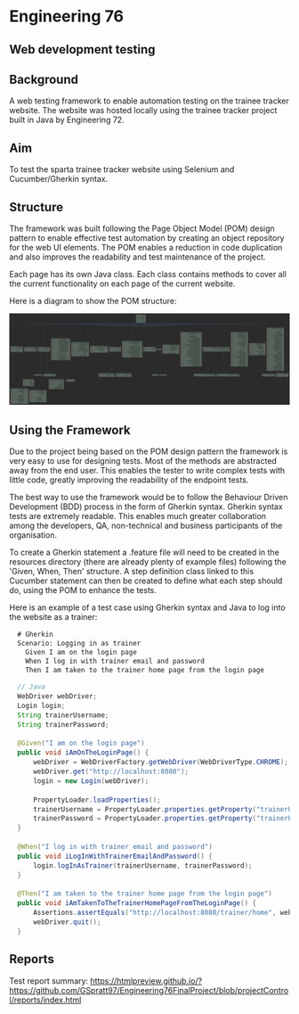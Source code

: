 


# Engineering 76
## Web development testing

## Background

A web testing framework to enable automation testing on the trainee tracker website. The website was hosted locally using the trainee tracker project built in Java by Engineering 72.

## Aim

To test the sparta trainee tracker website using Selenium and Cucumber/Gherkin syntax.

## Structure 

The framework was built following the Page Object Model (POM) design pattern to enable effective test automation by creating an object repository for the web UI elements. The POM enables a reduction in code duplication and also improves the readability and test maintenance of the project.

Each page has its own Java class. Each class contains methods to cover all the current functionality on each page of the current website.

Here is a diagram to show the POM structure:

![](src/test/resources/images/Page.png)

## Using the Framework

Due to the project being based on the POM design pattern the framework is very easy to use for designing tests. Most of the methods are abstracted away from the end user. This enables the tester to write complex tests with little code, greatly improving the readability of the endpoint tests.

The best way to use the framework would be to follow the Behaviour Driven Development (BDD) process in the form of Gherkin syntax. Gherkin syntax tests are extremely readable. This enables much greater collaboration among the developers, QA, non-technical and business participants of the organisation. 

To create a Gherkin statement a .feature file will need to be created in the resources directory (there are already plenty of example files) following the 'Given, When, Then' structure. A step definition class linked to this Cucumber statement can then be created to define what each step should do, using the POM to enhance the tests.

Here is an example of a test case using Gherkin syntax and Java to log into the website as a trainer:

```gherkin
  # Gherkin
  Scenario: Logging in as trainer
    Given I am on the login page
    When I log in with trainer email and password
    Then I am taken to the trainer home page from the login page
```
    
```java
  // Java
  WebDriver webDriver;
  Login login;
  String trainerUsername;
  String trainerPassword;

  @Given("I am on the login page")
  public void iAmOnTheLoginPage() {
      webDriver = WebDriverFactory.getWebDriver(WebDriverType.CHROME);
      webDriver.get("http://localhost:8080");
      login = new Login(webDriver);

      PropertyLoader.loadProperties();
      trainerUsername = PropertyLoader.properties.getProperty("trainerUsername");
      trainerPassword = PropertyLoader.properties.getProperty("trainerPassword");
  }
    
  @When("I log in with trainer email and password")
  public void iLogInWithTrainerEmailAndPassword() {
      login.logInAsTrainer(trainerUsername, trainerPassword);
  }
    
  @Then("I am taken to the trainer home page from the login page")
  public void iAmTakenToTheTrainerHomePageFromTheLoginPage() {
      Assertions.assertEquals("http://localhost:8080/trainer/home", webDriver.getCurrentUrl());
      webDriver.quit();
  }
```
## Reports

Test report summary:
https://htmlpreview.github.io/?https://github.com/GSpratt97/Engineering76FinalProject/blob/projectControl/reports/index.html
